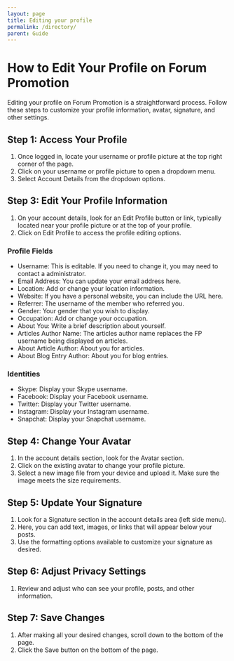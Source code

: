 ```yaml
---
layout: page
title: Editing your profile
permalink: /directory/
parent: Guide
---
```


# How to Edit Your Profile on Forum Promotion

Editing your profile on Forum Promotion is a straightforward process. Follow these steps to customize your profile information, avatar, signature, and other settings.

## Step 1: Access Your Profile

1. Once logged in, locate your username or profile picture at the top right corner of the page.
2. Click on your username or profile picture to open a dropdown menu.
3. Select Account Details from the dropdown options.

## Step 3: Edit Your Profile Information

1. On your account details, look for an Edit Profile button or link, typically located near your profile picture or at the top of your profile.
2. Click on Edit Profile to access the profile editing options.

### Profile Fields

- Username: This is editable. If you need to change it, you may need to contact a administrator.
- Email Address: You can update your email address here.
- Location: Add or change your location information.
- Website: If you have a personal website, you can include the URL here.
- Referrer: The username of the member who referred you.
- Gender: Your gender that you wish to display.
- Occupation: Add or change your occupation.
- About You: Write a brief description about yourself.
- Articles Author Name: The articles author name replaces the FP username being displayed on articles.
- About Article Author: About you for articles.
- About Blog Entry Author: About you for blog entries.

### Identities

- Skype: Display your Skype username.
- Facebook: Display your Facebook username.
- Twitter: Display your Twitter username.
- Instagram: Display your Instagram username.
- Snapchat: Display your Snapchat username.

## Step 4: Change Your Avatar

1. In the account details section, look for the Avatar section.
2. Click on the existing avatar to change your profile picture.
3. Select a new image file from your device and upload it. Make sure the image meets the size requirements.

## Step 5: Update Your Signature

1. Look for a Signature section in the account details area (left side menu).
2. Here, you can add text, images, or links that will appear below your posts.
3. Use the formatting options available to customize your signature as desired.

## Step 6: Adjust Privacy Settings

1. Review and adjust who can see your profile, posts, and other information.

## Step 7: Save Changes

1. After making all your desired changes, scroll down to the bottom of the page.
2. Click the Save button on the bottom of the page.
